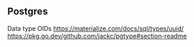 ## Postgres

Data type OIDs
https://materialize.com/docs/sql/types/uuid/
https://pkg.go.dev/github.com/jackc/pgtype#section-readme
